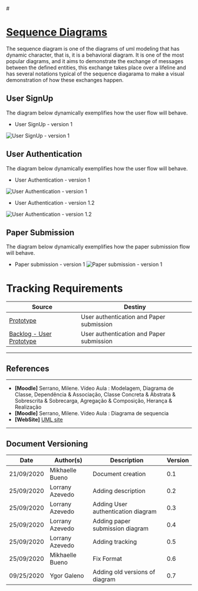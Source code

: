 #<span id="dc"></span>
# **<a href="#dc">Sequence Diagrams</a>**


The sequence diagram is one of the diagrams of uml modeling that has dynamic character, that is, it is a behavioral diagram. It is one of the most popular diagrams, and it aims to demonstrate the exchange of messages between the defined entities, this exchange takes place over a lifeline and has several notations typical of the sequence diagarama to make a visual demonstration of how these exchanges happen.

## User SignUp

The diagram below dynamically exemplifies how the user flow will behave.

- User SignUp - version 1

![User SignUp - version 1](./images/UserSignUpSDV1.png)

## User Authentication

The diagram below dynamically exemplifies how the user flow will behave.

- User Authentication - version 1

![User Authentication - version 1](./images/UserAuthenticationSDV1.png)

- User Authentication - version 1.2

![User Authentication - version 1.2](./images/UserAuthenticationSDV1_2.png)

## Paper Submission

The diagram below dynamically exemplifies how the paper submission flow will behave.

- Paper submission - version 1
![Paper submission - version 1](./images/NewPaperSDV1.png)


# Tracking Requirements

| Source | Destiny |
|------|-------|
|  [Prototype](../../../base/designSprint/prototype.md) | User authentication and Paper submission |
| [Backlog - User](../../../base/requirements/modeling/backlogEpics/dataCreation.md) [Prototype](../../../base/designSprint/prototype.md) | User authentication and Paper submission |


---
## References
---


- **[Moodle]** Serrano, Milene. Vídeo Aula : Modelagem, Diagrama de Classe, Dependência & Associação, Classe Concreta & Abstrata & Sobrescrita & Sobrecarga, Agregação & Composição, Herança & Realização
- **[Moodle]** Serrano, Milene. Vídeo Aula : Diagrama de sequencia
- **[WebSite]** <a href="https://www.uml-diagrams.org/sequence-diagrams.html">UML site</a>

---

## Document Versioning

| Date | Author(s) | Description | Version |
|------|-------|-----------|--------|
| 21/09/2020 | Mikhaelle Bueno | Document creation | 0.1 |
| 25/09/2020 | Lorrany Azevedo | Adding description | 0.2 |
| 25/09/2020 | Lorrany Azevedo | Adding User authentication diagram | 0.3 |
| 25/09/2020 | Lorrany Azevedo | Adding paper submission diagram | 0.4 |
| 25/09/2020 | Lorrany Azevedo | Adding tracking | 0.5 |
| 25/09/2020 | Mikhaelle Bueno | Fix Format | 0.6 |
| 09/25/2020 | Ygor Galeno     | Adding old versions of diagram | 0.7 |

